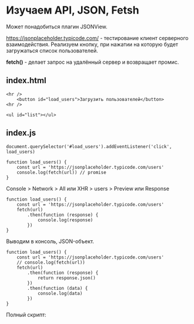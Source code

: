 # Изучаем API, JSON, Fetsh

Может понадобиться плагин JSONView.

https://jsonplaceholder.typicode.com/ - тестирование клиент серверного взаимодействия. Реализуем кнопку, при нажатии на которую будет загружаться список пользователей.

**fetch()** - делает запрос на удалённый сервер и возвращает промис.

## index.html

    <hr />
        <button id="load_users">Загрузить пользователей</button>
    <hr />
    
    <ul id="list"></ul>

## index.js

    document.querySelector('#load_users').addEventListener('click', load_users)

    function load_users() {
        const url = 'https://jsonplaceholder.typicode.com/users'
        console.log(fetch(url)) // promise
    }

Console > Network > All или XHR > users > Preview или Response

    function load_users() {
        const url = 'https://jsonplaceholder.typicode.com/users'
        fetch(url)
            .then(function (response) {
                console.log(response)
            })
    }

Выводим в консоль, JSON-объект.

    function load_users() {
        const url = 'https://jsonplaceholder.typicode.com/users'
        // console.log(fetch(url))
        fetch(url)
            .then(function (response) {
                return response.json()
            })
            .then(function (data) {
                console.log(data)
            })
    }

Полный скрипт:

